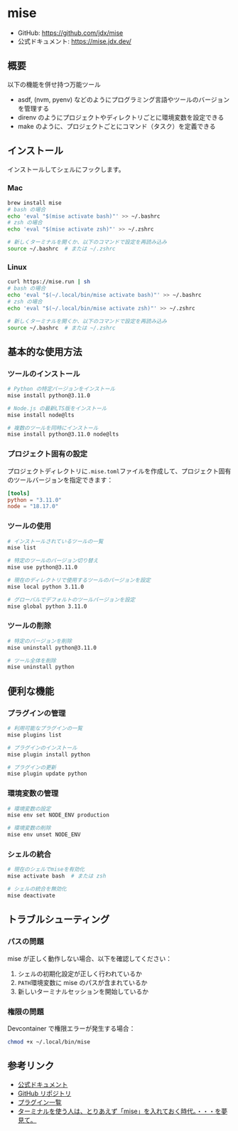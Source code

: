 # mise

- GitHub: <https://github.com/jdx/mise>
- 公式ドキュメント: <https://mise.jdx.dev/>

## 概要

以下の機能を併せ持つ万能ツール

- asdf, (nvm, pyenv) などのようにプログラミング言語やツールのバージョンを管理する
- direnv のようにプロジェクトやディレクトリごとに環境変数を設定できる
- make のように、プロジェクトごとにコマンド（タスク）を定義できる

## インストール

インストールしてシェルにフックします。

### Mac

```bash
brew install mise
# bash の場合
echo 'eval "$(mise activate bash)"' >> ~/.bashrc
# zsh の場合
echo 'eval "$(mise activate zsh)"' >> ~/.zshrc

# 新しくターミナルを開くか、以下のコマンドで設定を再読み込み
source ~/.bashrc  # または ~/.zshrc
```

### Linux

```bash
curl https://mise.run | sh
# bash の場合
echo 'eval "$(~/.local/bin/mise activate bash)"' >> ~/.bashrc
# zsh の場合
echo 'eval "$(~/.local/bin/mise activate zsh)"' >> ~/.zshrc

# 新しくターミナルを開くか、以下のコマンドで設定を再読み込み
source ~/.bashrc  # または ~/.zshrc
```

## 基本的な使用方法

### ツールのインストール

```bash
# Python の特定バージョンをインストール
mise install python@3.11.0

# Node.js の最新LTS版をインストール
mise install node@lts

# 複数のツールを同時にインストール
mise install python@3.11.0 node@lts
```

### プロジェクト固有の設定

プロジェクトディレクトリに`.mise.toml`ファイルを作成して、プロジェクト固有のツールバージョンを指定できます：

```toml
[tools]
python = "3.11.0"
node = "18.17.0"
```

### ツールの使用

```bash
# インストールされているツールの一覧
mise list

# 特定のツールのバージョン切り替え
mise use python@3.11.0

# 現在のディレクトリで使用するツールのバージョンを設定
mise local python 3.11.0

# グローバルでデフォルトのツールバージョンを設定
mise global python 3.11.0
```

### ツールの削除

```bash
# 特定のバージョンを削除
mise uninstall python@3.11.0

# ツール全体を削除
mise uninstall python
```

## 便利な機能

### プラグインの管理

```bash
# 利用可能なプラグインの一覧
mise plugins list

# プラグインのインストール
mise plugin install python

# プラグインの更新
mise plugin update python
```

### 環境変数の管理

```bash
# 環境変数の設定
mise env set NODE_ENV production

# 環境変数の削除
mise env unset NODE_ENV
```

### シェルの統合

```bash
# 現在のシェルでmiseを有効化
mise activate bash  # または zsh

# シェルの統合を無効化
mise deactivate
```

## トラブルシューティング

### パスの問題

mise が正しく動作しない場合、以下を確認してください：

1. シェルの初期化設定が正しく行われているか
2. `PATH`環境変数に mise のパスが含まれているか
3. 新しいターミナルセッションを開始しているか

### 権限の問題

Devcontainer で権限エラーが発生する場合：

```bash
chmod +x ~/.local/bin/mise
```

## 参考リンク

- [公式ドキュメント](https://mise.jdx.dev/)
- [GitHub リポジトリ](https://github.com/jdx/mise)
- [プラグイン一覧](https://mise.jdx.dev/plugins)
- [ターミナルを使う人は、とりあえず「mise」を入れておく時代。・・・を夢見て。](https://zenn.dev/dress_code/articles/a99ff13634bbe6)
